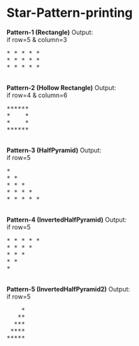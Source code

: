 # Star-Pattern-printing
<b>Pattern-1 (Rectangle)</b> Output:
<br>if row=5 & column=3
<pre>* * * * *
* * * * *
* * * * *</pre>
<br><b>Pattern-2 (Hollow Rectangle)</b> Output:
<br>if row=4 & column=6
<pre>******
*    *
*    *
******</pre>
<br><b>Pattern-3 (HalfPyramid)</b> Output:
<br>if row=5
<pre>* 
* * 
* * * 
* * * * 
* * * * *</pre>
<br><b>Pattern-4 (InvertedHalfPyramid)</b> Output:
<br>if row=5
<pre>* * * * * 
* * * * 
* * * 
* * 
*</pre>
<br><b>Pattern-5 (InvertedHalfPyramid2)</b> Output:
<br>if row=5
<pre>    *
   **
  ***
 ****
*****</pre>
